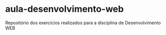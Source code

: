 # aula-desenvolvimento-web

Repositório dos exercícios realizados para a disciplina de Desenvolvimento WEB 
